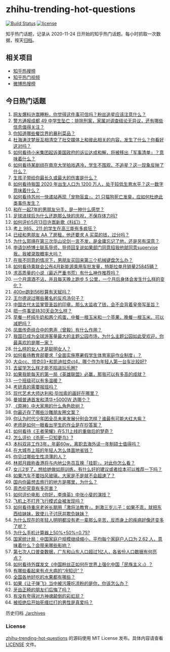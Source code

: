 # zhihu-trending-hot-questions

[![Build Status](https://github.com/justjavac/zhihu-trending-hot-questions/workflows/ci/badge.svg?branch=master)](https://github.com/justjavac/zhihu-trending-hot-questions/actions)
[![license](https://img.shields.io/github/license/justjavac/zhihu-trending-hot-questions)](https://github.com/justjavac/zhihu-trending-hot-questions/blob/master/LICENSE)

知乎热门话题，记录从 2020-11-24 日开始的知乎热门话题。每小时抓取一次数据，按天[归档](./archives)。

## 相关项目

- [知乎热搜榜](https://github.com/justjavac/zhihu-trending-top-search)
- [知乎热门视频](https://github.com/justjavac/zhihu-trending-hot-video)
- [微博热搜榜](https://github.com/justjavac/weibo-trending-hot-search)

## 今日热门话题

<!-- BEGIN -->
<!-- 最后更新时间 Thu May 13 2021 06:02:33 GMT+0800 (China Standard Time) -->

1. [网友爆料许嵩睡粉，你觉得这件事可信吗？粉丝追星应该注意什么？](https://www.zhihu.com/question/459044865)
2. [警方通报成都 49
   中学生坠亡：排除刑案，家属对调查结论无异议，还有哪些信息值得关注？](https://www.zhihu.com/question/458909971)
3. [你知道哪些餐饮界的暴利菜品？](https://www.zhihu.com/question/430100068)
4. [杜海涛沈梦辰互相清空了社交媒体上和彼此相关的内容，发生了什么？你看好这对吗？](https://www.zhihu.com/question/459091147)
5. [如何看待小米集团起诉美国政府的诉讼达成和解，将被移出「军事清单」？意味着什么？](https://www.zhihu.com/question/459013673)
6. [如何看待某剧组在南京大学拍戏遇冷，学生不围观、不追星？这一现象反映了什么？](https://www.zhihu.com/question/458770659)
7. [生孩子带给你最长久或最大的伤害是什么？](https://www.zhihu.com/question/458813300)
8. [如何看待我国 2020 年出生人口为 1200
   万人，处于较低生育水平？这一数字意味着什么？](https://www.zhihu.com/question/458828004)
9. [如何看待苏州一快递站再现「宠物盲盒」，21
   只猫狗死亡发臭，应如何杜绝此类事件发生？](https://www.zhihu.com/question/459005393)
10. [和在一起7年的男朋友分手，是一种什么感觉？](https://www.zhihu.com/question/311800723)
11. [足球进球后为什么还跑那么快的庆祝，不保存体力吗?](https://www.zhihu.com/question/458226019)
12. [如何评价5月13日许嵩新歌《科幻》？](https://www.zhihu.com/question/459126468)
13. [考上 985、211 的学生在高三能有多疯狂？](https://www.zhihu.com/question/336622881)
14. [已经和男朋友 AA 了房租，他还要求 A 买菜的钱，过分吗？](https://www.zhihu.com/question/453271533)
15. [为什么郭靖在第三次华山论剑一言不发，是金庸忘记了他，还是另有深意？](https://www.zhihu.com/question/21249025)
16. [申请剑桥博士联系导师，导师回复说如果部门同意招我他就同意supervise我，我被录取概率大吗？](https://www.zhihu.com/question/458531364)
17. [在我不同意的情况下，男朋友买回来第三个机械键盘怎么办？](https://www.zhihu.com/question/454654781)
18. [如何看待乘联会公布4月新能源乘用车批发量，特斯拉单月销量25845辆？](https://www.zhihu.com/question/458877707)
19. [求高质量的小说（最近严重书荒）有什么神作推荐吗？](https://www.zhihu.com/question/345478198)
20. [一个月滴酒不沾，并且每天晚上跑步 5
    公里，一个月后身体会发生什么样的变化？](https://www.zhihu.com/question/405285583)
21. [400m跑到56秒算有天赋吗？](https://www.zhihu.com/question/455941157)
22. [王尔德说过哪些著名的反鸡汤句子？](https://www.zhihu.com/question/352930521)
23. [中国古代太监掌管圣旨的印章，那么太监收了钱，会不会背着皇帝写圣旨？](https://www.zhihu.com/question/455745711)
24. [把一件事坚持30天会怎么样？](https://www.zhihu.com/question/445399418)
25. [早餐一杯纯牛奶和两个鸡蛋，中餐一根玉米和一个苹果，晚餐一根玉米。可以减肥吗？](https://www.zhihu.com/question/449869703)
26. [凤凰传奇组合中的男声（曾毅）有什么作用？](https://www.zhihu.com/question/19599617)
27. [我国已成为全球游客量最大的主题公园市场，为什么主题公园如此受欢迎，你最喜欢的是哪一家？](https://www.zhihu.com/question/458193805)
28. [什么样的女人才是聪明女人？](https://www.zhihu.com/question/31502344)
29. [如何看待教育部要求「全面实施寒暑假学生体育家庭作业制度」？](https://www.zhihu.com/question/458819623)
30. [大众cc、领克03+和凯迪拉克ct4，哪个作为年轻人第一台车比较好?](https://www.zhihu.com/question/386263270)
31. [去留学怎么样才能不陷进玩乐圈?](https://www.zhihu.com/question/455259235)
32. [如果我能每天的第一局《英雄联盟》必赢，那我可以有多高的成就？](https://www.zhihu.com/question/453307486)
33. [一个班级可以有多温暖？](https://www.zhihu.com/question/318128959)
34. [考研真的需要报班吗？](https://www.zhihu.com/question/313929839)
35. [现代艺术大师达利和·毕加索的画好在哪里？](https://www.zhihu.com/question/19934954)
36. [曼城普通首发和清华+5000W 选哪个？](https://www.zhihu.com/question/458935007)
37. [《原神》中大家用的什么角色砍树？](https://www.zhihu.com/question/457105267)
38. [你最近存了哪些沙雕朋友圈文案？](https://www.zhihu.com/question/454044987)
39. [你认为时代少年团全员未来发展分别会怎样？谁最有可能大红大紫？](https://www.zhihu.com/question/457302819)
40. [老师是如何一眼看出学生的作业是在抄答案？](https://www.zhihu.com/question/446221874)
41. [如何看待《王者荣耀》在5.11上线的重做后的梦奇？](https://www.zhihu.com/question/458854022)
42. [怎么评价《杀死一只知更鸟》?](https://www.zhihu.com/question/279914409)
43. [本科双非工作3年，年薪60w，离职去海外读一年制硕士值得吗？](https://www.zhihu.com/question/458347661)
44. [在大城市上班的年轻人怎么体面地省钱？](https://www.zhihu.com/question/420243795)
45. [你见过哪些生性凉薄的人？](https://www.zhihu.com/question/429319229)
46. [林郑月娥称香港将与内地公务员互换「挂职」，对此你怎么看？](https://www.zhihu.com/question/458804652)
47. [女儿2岁了，想给她做如厕训练，有什么好的建议或者绘本可以推荐一下吗？](https://www.zhihu.com/question/458367044)
48. [如果汽车不要挡风玻璃，大家是不是就不会超速了？](https://www.zhihu.com/question/453038354)
49. [国内你最想去旅行的地方是哪里，为什么？](https://www.zhihu.com/question/430741673)
50. [周杰伦究竟有多厉害？](https://www.zhihu.com/question/284816654)
51. [如何评价电影《你好，李焕英》中张小斐的演技？](https://www.zhihu.com/question/444445938)
52. [飞机上不打开飞行模式会被发现吗？](https://www.zhihu.com/question/448267257)
53. [如何看待重庆老爸长期用「激将法教育」，刺激三岁儿子：如果不乖，就把东西给妹妹，致使儿子讨厌并欺负妹妹？](https://www.zhihu.com/question/458830152)
54. [为什么现在的年轻人明明都没有老一辈那么辛苦，反而身上的疾病好像还变多了呢？](https://www.zhihu.com/question/458382123)
55. [为什么手机计算器上50%+50%=0.75?](https://www.zhihu.com/question/453500291)
56. [国家统计局：中国家庭户规模继续缩小，平均每个家庭户人口为 2.62
    人，意味着什么？会带来哪些影响？](https://www.zhihu.com/question/458817764)
57. [第七次人口普查数据，广东和山东人口超过1亿人，各省份人口数据有何亮点？](https://www.zhihu.com/question/458855355)
58. [如何看待外媒发文《中国粉丝正如何在世界上强化中国「民族主义」》？](https://www.zhihu.com/question/458741420)
59. [有哪些看起来有点大病的“冷知识”？](https://www.zhihu.com/question/458360832)
60. [全国各地好吃的水果都有哪些？](https://www.zhihu.com/question/396304597)
61. [如果《让子弹飞》当中被污蔑吃凉粉的是你，你该怎么办？](https://www.zhihu.com/question/333769627)
62. [牙齿正畸的朋友们后悔了吗？](https://www.zhihu.com/question/308980503)
63. [有没有夸得对方神魂颠倒的彩虹屁？](https://www.zhihu.com/question/425102721)
64. [被拒绝后开始死缠烂打的男性是真爱吗？](https://www.zhihu.com/question/27019446)

<!-- END -->

历史归档 [./archives](./archives)

### License

[zhihu-trending-hot-questions](https://github.com/justjavac/zhihu-trending-hot-questions)
的源码使用 MIT License 发布。具体内容请查看 [LICENSE](./LICENSE) 文件。
